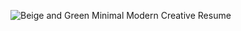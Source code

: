 ![Beige and Green Minimal Modern Creative Resume](https://user-images.githubusercontent.com/104859965/221859544-ad54214d-9aef-48aa-96d4-5461e923a7a9.jpg)
